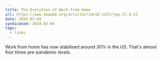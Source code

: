```yaml
---
title: The Evolution of Work from Home
url: https://www.aeaweb.org/articles?id=10.1257/jep.37.4.23
date: 2024-03-04
syndicated: 2024-03-04
tags:
  - links
---
```


Work from home has now stabilised around 30% in the US. That's almost four times pre-pandemic levels.
